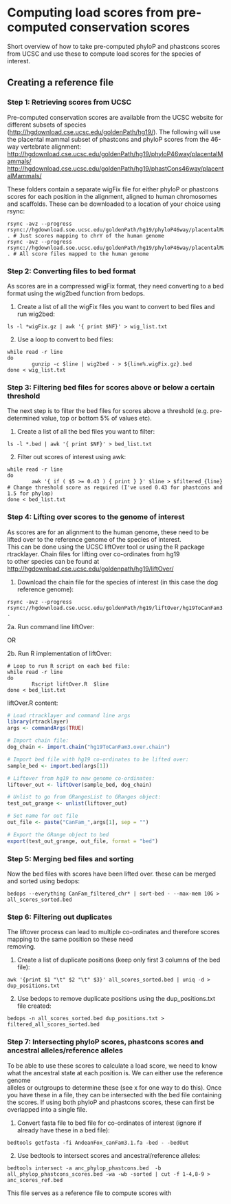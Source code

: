 # Computing load scores from pre-computed conservation scores

Short overview of how to take pre-computed phyloP and phastcons scores from UCSC and use these to compute load scores for the species of interest.

## Creating a reference file

### Step 1: Retrieving scores from UCSC

Pre-computed conservation scores are available from the UCSC website for different subsets of species (http://hgdownload.cse.ucsc.edu/goldenPath/hg19/). 
The following will use the placental mammal subset of phastcons and phyloP scores from the 46-way vertebrate alignment:  
http://hgdownload.cse.ucsc.edu/goldenPath/hg19/phyloP46way/placentalMammals/  
http://hgdownload.cse.ucsc.edu/goldenPath/hg19/phastCons46way/placentalMammals/

These folders contain a separate wigFix file for either phyloP or phastcons scores for each position in the alignment, aligned to human chromosomes and scaffolds. 
These can be downloaded to a location of your choice using rsync:
```linux
rsync -avz --progress rsync://hgdownload.soe.ucsc.edu/goldenPath/hg19/phyloP46way/placentalMammals/chrY.phyloP46way.placental.wigFix.gz . # Just scores mapping to chrY of the human genome
rsync -avz --progress rsync://hgdownload.soe.ucsc.edu/goldenPath/hg19/phyloP46way/placentalMammals/*.wigFix.gz . # All score files mapped to the human genome
```

### Step 2: Converting files to bed format

As scores are in a compressed wigFix format, they need converting to a bed format using the wig2bed function from bedops.  
1. Create a list of all the wigFix files you want to convert to bed files and run wig2bed:
```linux
ls -l *wigFix.gz | awk '{ print $NF}' > wig_list.txt
```
2. Use a loop to convert to bed files:  
```linux
while read -r line
do
        gunzip -c $line | wig2bed - > ${line%.wigFix.gz}.bed
done < wig_list.txt
```

### Step 3: Filtering bed files for scores above or below a certain threshold

The next step is to filter the bed files for scores above a threshold (e.g. pre-determined value, top or bottom 5% of values etc).
1. Create a list of all the bed files you want to filter:
```linux
ls -l *.bed | awk '{ print $NF}' > bed_list.txt
```
2. Filter out scores of interest using awk:
```linux
while read -r line 
do
        awk '{ if ( $5 >= 0.43 ) { print } }' $line > $filtered_{line}  # Change threshold score as required (I've used 0.43 for phastcons and 1.5 for phylop)
done < bed_list.txt
```

### Step 4: Lifting over scores to the genome of interest

As scores are for an alignment to the human genome, these need to be lifted over to the reference genome of the species of interest.  
This can be done using the UCSC liftOver tool or using the R package rtracklayer. Chain files for lifting over co-ordinates from hg19  
to other species can be found at http://hgdownload.cse.ucsc.edu/goldenpath/hg19/liftOver/

1. Download the chain file for the species of interest (in this case the dog reference genome):
```linux
rsync -avz --progress rsync://hgdownload.cse.ucsc.edu/goldenPath/hg19/liftOver/hg19ToCanFam3.over.chain.gz . 
```
2a. Run command line liftOver:

OR  

2b. Run R implementation of liftOver:
```linux
# Loop to run R script on each bed file:
while read -r line 
do
        Rscript liftOver.R  $line 
done < bed_list.txt
```
liftOver.R content:
```R
# Load rtracklayer and command line args
library(rtracklayer)
args <- commandArgs(TRUE)

# Import chain file:
dog_chain <- import.chain("hg19ToCanFam3.over.chain")

# Import bed file with hg19 co-ordinates to be lifted over:
sample_bed <- import.bed(args[1])

# Liftover from hg19 to new genome co-ordinates:
liftover_out <- liftOver(sample_bed, dog_chain)

# Unlist to go from GRangesList to GRanges object:
test_out_grange <- unlist(liftover_out)

# Set name for out file
out_file <- paste("CanFam_",args[1], sep = "")

# Export the GRange object to bed
export(test_out_grange, out_file, format = "bed")
```
### Step 5: Merging bed files and sorting
Now the bed files with scores have been lifted over. these can be merged and sorted using bedops:
```linux
bedops --everything CanFam_filtered_chr* | sort-bed - --max-mem 10G > all_scores_sorted.bed
```

### Step 6: Filtering out duplicates

The liftover process can lead to multiple co-ordinates and therefore scores mapping to the same position so these need  
removing. 
1. Create a list of duplicate positions (keep only first 3 columns of the bed file):
```linux
awk '{print $1 "\t" $2 "\t" $3}' all_scores_sorted.bed | uniq -d > dup_positions.txt
```
2. Use bedops to remove duplicate positions using the dup_positions.txt file created:
```linux
bedops -n all_scores_sorted.bed dup_positions.txt > filtered_all_scores_sorted.bed
```

### Step 7: Intersecting phyloP scores, phastcons scores and ancestral alleles/reference alleles

To be able to use these scores to calculate a load score, we need to know what the ancestral state at each position is. We can either use the reference genome  
alleles or outgroups to determine these (see x for one way to do this). Once you have these in a file, they can be intersected with the bed file containing  
the scores. If using both phyloP and phastcons scores, these can first be overlapped into a single file.
1. Convert fasta file to bed file for co-ordinates of interest (ignore if already have these in a bed file):
```linux
bedtools getfasta -fi AndeanFox_canFam3.1.fa -bed - -bedOut
```
2. Use bedtools to intersect scores and ancestral/reference alleles:
```linux
bedtools intersect -a anc_phylop_phastcons.bed  -b all_phylop_phastcons_scores.bed -wa -wb -sorted | cut -f 1-4,8-9 > anc_scores_ref.bed
```

This file serves as a reference file to compute scores with 
